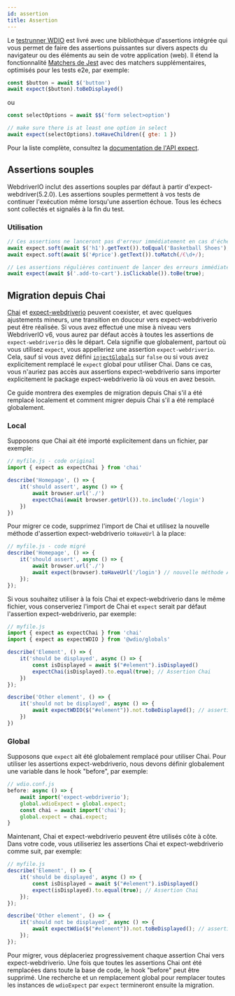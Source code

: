 ```yaml
---
id: assertion
title: Assertion
---
```


Le [testrunner WDIO](https://webdriver.io/docs/clioptions) est livré avec une bibliothèque d'assertions intégrée qui vous permet de faire des assertions puissantes sur divers aspects du navigateur ou des éléments au sein de votre application (web). Il étend la fonctionnalité [Matchers de Jest](https://jestjs.io/docs/en/using-matchers) avec des matchers supplémentaires, optimisés pour les tests e2e, par exemple:

```js
const $button = await $('button')
await expect($button).toBeDisplayed()
```

ou

```js
const selectOptions = await $$('form select>option')

// make sure there is at least one option in select
await expect(selectOptions).toHaveChildren({ gte: 1 })
```

Pour la liste complète, consultez la [documentation de l'API expect](/docs/api/expect-webdriverio).

## Assertions souples

WebdriverIO inclut des assertions souples par défaut à partir d'expect-webdriver(5.2.0). Les assertions souples permettent à vos tests de continuer l'exécution même lorsqu'une assertion échoue. Tous les échecs sont collectés et signalés à la fin du test.

### Utilisation

```js
// Ces assertions ne lanceront pas d'erreur immédiatement en cas d'échec
await expect.soft(await $('h1').getText()).toEqual('Basketball Shoes');
await expect.soft(await $('#price').getText()).toMatch(/€\d+/);

// Les assertions régulières continuent de lancer des erreurs immédiatement
await expect(await $('.add-to-cart').isClickable()).toBe(true);
```

## Migration depuis Chai

[Chai](https://www.chaijs.com/) et [expect-webdriverio](https://github.com/webdriverio/expect-webdriverio#readme) peuvent coexister, et avec quelques ajustements mineurs, une transition en douceur vers expect-webdriverio peut être réalisée. Si vous avez effectué une mise à niveau vers WebdriverIO v6, vous aurez par défaut accès à toutes les assertions de `expect-webdriverio` dès le départ. Cela signifie que globalement, partout où vous utilisez `expect`, vous appelleriez une assertion `expect-webdriverio`. Cela, sauf si vous avez défini [`injectGlobals`](/docs/configuration#injectglobals) sur `false` ou si vous avez explicitement remplacé le `expect` global pour utiliser Chai. Dans ce cas, vous n'auriez pas accès aux assertions expect-webdriverio sans importer explicitement le package expect-webdriverio là où vous en avez besoin.

Ce guide montrera des exemples de migration depuis Chai s'il a été remplacé localement et comment migrer depuis Chai s'il a été remplacé globalement.

### Local

Supposons que Chai ait été importé explicitement dans un fichier, par exemple:

```js
// myfile.js - code original
import { expect as expectChai } from 'chai'

describe('Homepage', () => {
    it('should assert', async () => {
        await browser.url('./')
        expectChai(await browser.getUrl()).to.include('/login')
    })
})
```

Pour migrer ce code, supprimez l'import de Chai et utilisez la nouvelle méthode d'assertion expect-webdriverio `toHaveUrl` à la place:

```js
// myfile.js - code migré
describe('Homepage', () => {
    it('should assert', async () => {
        await browser.url('./')
        await expect(browser).toHaveUrl('/login') // nouvelle méthode API expect-webdriverio https://webdriver.io/docs/api/expect-webdriverio.html#tohaveurl
    });
});
```

Si vous souhaitez utiliser à la fois Chai et expect-webdriverio dans le même fichier, vous conserveriez l'import de Chai et `expect` serait par défaut l'assertion expect-webdriverio, par exemple:

```js
// myfile.js
import { expect as expectChai } from 'chai'
import { expect as expectWDIO } from '@wdio/globals'

describe('Element', () => {
    it('should be displayed', async () => {
        const isDisplayed = await $("#element").isDisplayed()
        expectChai(isDisplayed).to.equal(true); // Assertion Chai
    })
});

describe('Other element', () => {
    it('should not be displayed', async () => {
        await expectWDIO($("#element")).not.toBeDisplayed(); // assertion expect-webdriverio
    })
})
```

### Global

Supposons que `expect` ait été globalement remplacé pour utiliser Chai. Pour utiliser les assertions expect-webdriverio, nous devons définir globalement une variable dans le hook "before", par exemple:

```js
// wdio.conf.js
before: async () => {
    await import('expect-webdriverio');
    global.wdioExpect = global.expect;
    const chai = await import('chai');
    global.expect = chai.expect;
}
```

Maintenant, Chai et expect-webdriverio peuvent être utilisés côte à côte. Dans votre code, vous utiliseriez les assertions Chai et expect-webdriverio comme suit, par exemple:

```js
// myfile.js
describe('Element', () => {
    it('should be displayed', async () => {
        const isDisplayed = await $("#element").isDisplayed()
        expect(isDisplayed).to.equal(true); // Assertion Chai
    });
});

describe('Other element', () => {
    it('should not be displayed', async () => {
        await expectWdio($("#element")).not.toBeDisplayed(); // assertion expect-webdriverio
    });
});
```

Pour migrer, vous déplaceriez progressivement chaque assertion Chai vers expect-webdriverio. Une fois que toutes les assertions Chai ont été remplacées dans toute la base de code, le hook "before" peut être supprimé. Une recherche et un remplacement global pour remplacer toutes les instances de `wdioExpect` par `expect` termineront ensuite la migration.
